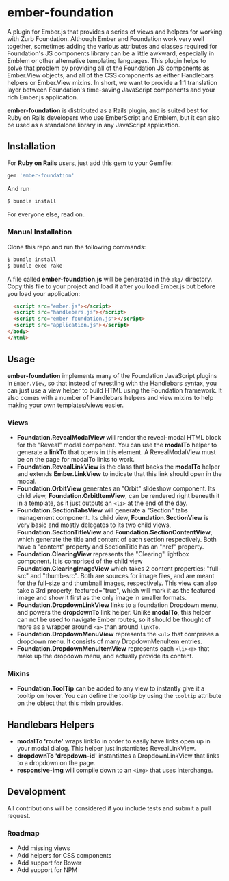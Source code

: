 # ember-foundation

A plugin for Ember.js that provides a series of views and helpers for
working with Zurb Foundation. Although Ember and Foundation work very
well together, sometimes adding the various attributes and classes
required for Foundation's JS components library can be a little awkward,
especially in Emblem or other alternative templating languages. This
plugin helps to solve that problem by providing all of the Foundation JS
components as Ember.View objects, and all of the CSS components as
either Handlebars helpers or Ember.View mixins. In short, we want to
provide a 1:1 translation layer between Foundation's time-saving
JavaScript components and your rich Ember.js application.

**ember-foundation** is distributed as a Rails plugin, and is suited best
for Ruby on Rails developers who use EmberScript and Emblem, but it can
also be used as a standalone library in any JavaScript application.

## Installation

For **Ruby on Rails** users, just add this gem to your Gemfile:

```ruby
gem 'ember-foundation'
```

And run

```bash
$ bundle install
```

For everyone else, read on..

### Manual Installation

Clone this repo and run the following commands:

```bash
$ bundle install
$ bundle exec rake
```

A file called **ember-foundation.js** will be generated in the `pkg/`
directory. Copy this file to your project and load it after you load
Ember.js but before you load your application:

```html
  <script src="ember.js"></script>
  <script src="handlebars.js"></script>
  <script src="ember-foundation.js"></script>
  <script src="application.js"></script>
</body>
</html>
```

## Usage

**ember-foundation** implements many of the Foundation JavaScript
plugins in `Ember.View`, so that instead of wrestling with the
Handlebars syntax, you can just use a view helper to build HTML using
the Foundation framework. It also comes with a number of Handlebars
helpers and view mixins to help making your own templates/views easier.

### Views

- **Foundation.RevealModalView** will render the reveal-modal HTML block
  for the "Reveal" modal component. You can use the **modalTo** helper
  to generate a **linkTo** that opens in this element. A RevealModalView
  must be on the page for modalTo links to work.
- **Foundation.RevealLinkView** is the class that backs the **modalTo**
  helper and extends **Ember.LinkView** to indicate that this link
  should open in the modal.
- **Foundation.OrbitView** generates an "Orbit" slideshow component.
  Its child view, **Foundation.OrbitItemView**, can be rendered right
  beneath it in a template, as it just outputs an `<li>` at the end of
  the day.
- **Foundation.SectionTabsView** will generate a "Section" tabs management
  component. Its child view, **Foundation.SectionView** is very basic
  and mostly delegates to its two child views, **Foundation.SectionTitleView**
  and **Foundation.SectionContentView**, which generate the title and
  content of each section respectively. Both have a "content" property
  and SectionTitle has an "href" property.
- **Foundation.ClearingView** represents the "Clearing" lightbox
  component. It is comprised of the child view
  **Foundation.ClearingImageView** which takes 2 content properties:
  "full-src" and "thumb-src". Both are sources for image files, and are meant for
  the full-size and thumbnail images, respectively. This view can also
  take a 3rd property, featured="true", which will mark it as the
  featured image and show it first as the only image in smaller formats.
- **Foundation.DropdownLinkView** links to a foundation Dropdown menu,
  and powers the **dropdownTo** link helper. Unlike **modalTo**, this
  helper can not be used to navigate Ember routes, so it should be
  thought of more as a wrapper around `<a>` than around `linkTo`.
- **Foundation.DropdownMenuView** represents the `<ul>` that comprises a
  dropdown menu. It consists of many DropdownMenuItem entries.
- **Foundation.DropdownMenuItemView** represents each `<li><a>` that
  make up the dropdown menu, and actually provide its content.

### Mixins

- **Foundation.ToolTip** can be added to any view to instantly give it a
  tooltip on hover. You can define the tooltip by using the `tooltip`
  attribute on the object that this mixin provides.

## Handlebars Helpers

- **modalTo 'route'** wraps linkTo in order to easily have links open up
  in your modal dialog. This helper just instantiates RevealLinkView.
- **dropdownTo 'dropdown-id'** instantiates a DropdownLinkView that
  links to a dropdown on the page.
- **responsive-img** will compile down to an `<img>` that uses
  Interchange.

## Development

All contributions will be considered if you include tests and submit a
pull request.

### Roadmap

- Add missing views
- Add helpers for CSS components
- Add support for Bower
- Add support for NPM
